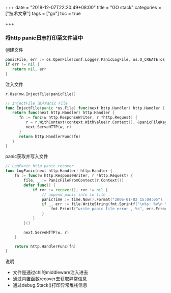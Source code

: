 +++
date = "2018-12-07T22:20:49+08:00" title = "GO stack" categories = ["技术文章"] tags = ["go"] toc = true

+++



### 将http panic日志打印至文件当中

创建文件

```go
panicFile, err := os.OpenFile(conf.Logger.PanicLogFile, os.O_CREATE|os.O_APPEND|os.O_WRONLY, 0644)
if err != nil {
   return nil, err
}
```

注入文件

```go
r.Use(mw.InjectFile(panicFile))
```

```go
// InjectFile 注入Panic File
func InjectFile(panic *os.File) func(next http.Handler) http.Handler {
   return func(next http.Handler) http.Handler {
      fn := func(w http.ResponseWriter, r *http.Request) {
         r = r.WithContext(context.WithValue(r.Context(), &panicFileKey, panic))
         next.ServeHTTP(w, r)
      }
      return http.HandlerFunc(fn)
   }
}
```

panic获取并写入文件

```go
// LogPanic http panic recover
func LogPanic(next http.Handler) http.Handler {
	fn := func(w http.ResponseWriter, r *http.Request) {
		file, _ := PanicFileFromContext(r.Context())
		defer func() {
			if rvr := recover(); rvr != nil {
				// append panic info to file
				panicTime := time.Now().Format("2006-01-02 15:04:05")
				if _, err := file.WriteString(fmt.Sprintf("\n%s: %v\n %s", panicTime, rvr, debug.Stack())); err != nil {
					fmt.Printf("write panic file error , %s", err.Error())
				}
			}
		}()

		next.ServeHTTP(w, r)
	}

	return http.HandlerFunc(fn)
}
```

说明

- 文件是通过chi的middleware注入进去
- 通过内置函数recover去获取异常信息
- 通过debug.Stack()打印异常堆栈信息